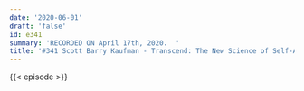 ```yaml
---
date: '2020-06-01'
draft: 'false'
id: e341
summary: 'RECORDED ON April 17th, 2020.  '
title: '#341 Scott Barry Kaufman - Transcend: The New Science of Self-Actualization'
---
```

{{< episode >}}
